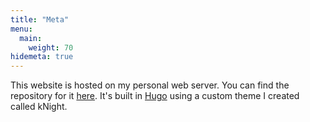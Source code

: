 ```yaml
---
title: "Meta"
menu:
  main:
    weight: 70
hidemeta: true
---
```


This website is hosted on my personal web server. You can find the repository for it [here](https://gitlab.com/khorvath/kghorvath.com). It's built in [Hugo](https://gohugo.io) using a custom theme I created called kNight.

